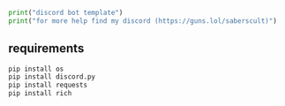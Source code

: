 
```python
print("discord bot template")
print("for more help find my discord (https://guns.lol/saberscult)")
```


## requirements
```bash
pip install os
pip install discord.py
pip install requests
pip install rich
```
